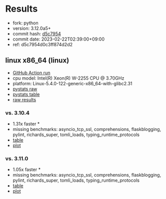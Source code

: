 # Results

- fork: python
- version: 3.12.0a5+
- commit hash: [d5c7954](https://github.com/python/cpython/commit/d5c7954)
- commit date: 2023-02-22T02:39:00+09:00
- ref: d5c7954d0c3ff874d2d2

## linux x86_64 (linux)

- [GitHub Action run](https://github.com/faster-cpython/benchmarking/actions/runs/4236157262)
- cpu model: Intel(R) Xeon(R) W-2255 CPU @ 3.70GHz
- platform: Linux-5.4.0-122-generic-x86_64-with-glibc2.31
- [pystats raw](bm-20230222-linux-x86_64-python-d5c7954d0c3ff874d2d2-3.12.0a5%2B-d5c7954-pystats.json)
- [pystats table](bm-20230222-linux-x86_64-python-d5c7954d0c3ff874d2d2-3.12.0a5%2B-d5c7954-pystats.md)
- [raw results](bm-20230222-linux-x86_64-python-d5c7954d0c3ff874d2d2-3.12.0a5%2B-d5c7954.json)

### vs. 3.10.4

- 1.31x faster \*
- missing benchmarks: asyncio_tcp_ssl, comprehensions, flaskblogging, pylint, richards_super, tomli_loads, typing_runtime_protocols
- [table](bm-20230222-linux-x86_64-python-d5c7954d0c3ff874d2d2-3.12.0a5%2B-d5c7954-vs-3.10.4.md)
- [plot](bm-20230222-linux-x86_64-python-d5c7954d0c3ff874d2d2-3.12.0a5%2B-d5c7954-vs-3.10.4.png)

### vs. 3.11.0

- 1.05x faster \*
- missing benchmarks: asyncio_tcp_ssl, comprehensions, flaskblogging, pylint, richards_super, tomli_loads, typing_runtime_protocols
- [table](bm-20230222-linux-x86_64-python-d5c7954d0c3ff874d2d2-3.12.0a5%2B-d5c7954-vs-3.11.0.md)
- [plot](bm-20230222-linux-x86_64-python-d5c7954d0c3ff874d2d2-3.12.0a5%2B-d5c7954-vs-3.11.0.png)


